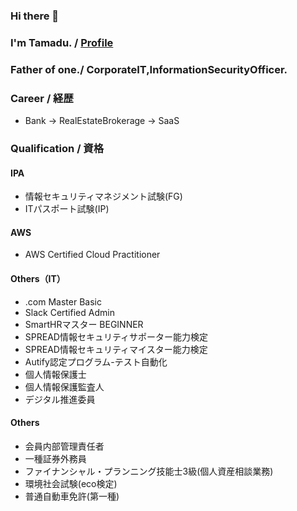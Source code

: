 ### Hi there 👋
### I'm Tamadu. / [Profile](https://tamadu.wraptas.site/) 
### Father of one./ CorporateIT,InformationSecurityOfficer.

### Career / 経歴
 - Bank -> RealEstateBrokerage -> SaaS
### Qualification / 資格
#### IPA
 - 情報セキュリティマネジメント試験(FG)
 - ITパスポート試験(IP)
#### AWS
 - AWS Certified Cloud Practitioner
#### Others（IT）
 - .com Master Basic
 - Slack Certified Admin
 - SmartHRマスター BEGINNER
 - SPREAD情報セキュリティサポーター能力検定
 - SPREAD情報セキュリティマイスター能力検定
 - Autify認定プログラム-テスト自動化
 - 個人情報保護士
 - 個人情報保護監査人
 - デジタル推進委員
#### Others
 - 会員内部管理責任者
 - 一種証券外務員 
 - ファイナンシャル・プランニング技能士3級(個人資産相談業務)
 - 環境社会試験(eco検定)
 - 普通自動車免許(第一種)

